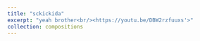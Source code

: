 ```yaml
---
title: "sckickida"
excerpt: "yeah brother<br/><https://youtu.be/DBW2rzfuuxs'>"
collection: compositions
---
```


